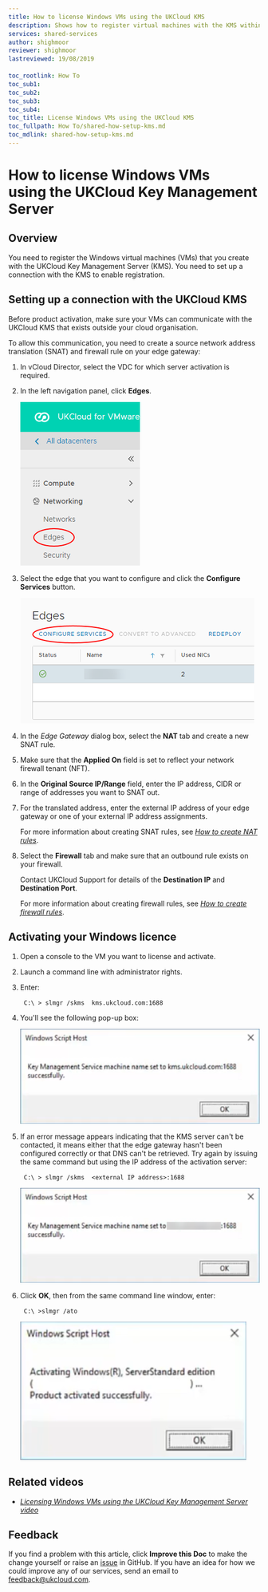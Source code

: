 ```yaml
---
title: How to license Windows VMs using the UKCloud KMS
description: Shows how to register virtual machines with the KMS within vCloud Director
services: shared-services
author: shighmoor
reviewer: shighmoor
lastreviewed: 19/08/2019

toc_rootlink: How To
toc_sub1:
toc_sub2:
toc_sub3:
toc_sub4:
toc_title: License Windows VMs using the UKCloud KMS
toc_fullpath: How To/shared-how-setup-kms.md
toc_mdlink: shared-how-setup-kms.md
---
```


# How to license Windows VMs using the UKCloud Key Management Server

## Overview

You need to register the Windows virtual machines (VMs) that you create with the UKCloud Key Management Server (KMS). You need to set up a connection with the KMS to enable registration.

## Setting up a connection with the UKCloud KMS

Before product activation, make sure your VMs can communicate with the UKCloud KMS that exists outside your cloud organisation.

To allow this communication, you need to create a source network address translation (SNAT) and firewall rule on your edge gateway:

1. In vCloud Director, select the VDC for which server activation is required.

2. In the left navigation panel, click **Edges**.

    ![Edges menu option in vCloud Director](images/vmw-vcd91-mnu-edges.png)

3. Select the edge that you want to configure and click the **Configure Services** button.

    ![Configure Services button](images/vmw-vcd-edge-btn-config.png)

4. In the *Edge Gateway* dialog box, select the **NAT** tab and create a new SNAT rule.

5. Make sure that the **Applied On** field is set to reflect your network firewall tenant (NFT).

6. In the **Original Source IP/Range** field, enter the IP address, CIDR or range of addresses you want to SNAT out.

7. For the translated address, enter the external IP address of your edge gateway or one of your external IP address assignments.

    For more information about creating SNAT rules, see [*How to create NAT rules*](../vmware/vmw-how-create-nat-rules.md).

8. Select the **Firewall** tab and make sure that an outbound rule exists on your firewall.

    Contact UKCloud Support for details of the **Destination IP** and **Destination Port**.

    For more information about creating firewall rules, see [*How to create firewall rules*](../vmware/vmw-how-create-firewall-rules.md).

## Activating your Windows licence

1. Open a console to the VM you want to license and activate.

2. Launch a command line with administrator rights.

3. Enter:

        C:\ > slmgr /skms  kms.ukcloud.com:1688

4. You'll see the following pop-up box:

    ![Windows Script Host dialog box](images/shared-windows-kms-activate.png)

5. If an error message appears indicating that the KMS server can't be contacted, it means either that the edge gateway hasn't been configured correctly or that DNS can't be retrieved. Try again by issuing the same command but using the IP address of the activation server:

        C:\ > slmgr /skms  <external IP address>:1688

    ![Windows Script Host dialog box](images/shared-windows-kms-activate-ip.png)

6. Click **OK**, then from the same command line window, enter:

        C:\ >slmgr /ato

    ![Product successfully activated](images/shared-windows-kms-activate-success.png)

## Related videos

- [*Licensing Windows VMs using the UKCloud Key Management Server video*](shared-vid-licensing-kms.md)

## Feedback

If you find a problem with this article, click **Improve this Doc** to make the change yourself or raise an [issue](https://github.com/UKCloud/documentation/issues) in GitHub. If you have an idea for how we could improve any of our services, send an email to <feedback@ukcloud.com>.
